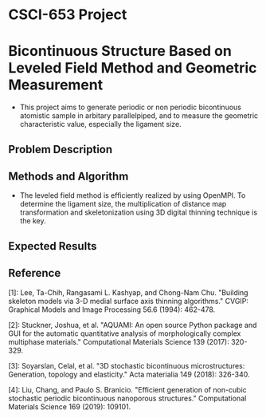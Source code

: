 # CSCI-653 Project
# Bicontinuous Structure Based on Leveled Field Method and Geometric Measurement
- This project aims to generate periodic or non periodic bicontinuous atomistic sample in arbitary parallelpiped, and to measure the geometric characteristic value, especially the ligament size. 

## Problem Description

## Methods and Algorithm
- The leveled field method is efficiently realized by using OpenMPI. To determine the ligament size, the multiplication of distance map transformation and skeletonization using 3D digital thinning technique is the key.

## Expected Results

## Reference
[1]: Lee, Ta-Chih, Rangasami L. Kashyap, and Chong-Nam Chu. "Building skeleton models via 3-D medial surface axis thinning algorithms." CVGIP: Graphical Models and Image Processing 56.6 (1994): 462-478.

[2]: Stuckner, Joshua, et al. "AQUAMI: An open source Python package and GUI for the automatic quantitative analysis of morphologically complex multiphase materials." Computational Materials Science 139 (2017): 320-329.

[3]: Soyarslan, Celal, et al. "3D stochastic bicontinuous microstructures: Generation, topology and elasticity." Acta materialia 149 (2018): 326-340.

[4]: Liu, Chang, and Paulo S. Branicio. "Efficient generation of non-cubic stochastic periodic bicontinuous nanoporous structures." Computational Materials Science 169 (2019): 109101.
